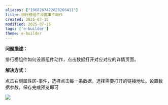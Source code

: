 ```yaml
---
aliases: ["1968267422828266411"]
title: 排行榜组件设置事件动作
created: 2025-07-15
modified: 2025-07-15
tags: ['e-builder']
theme: e-builder
---
```


**问题描述：**

排行榜组件如何设置组件动作，点击数据打开对应对应的详情页面。

**解决方式：**

点击右侧属性区-事件，选择点击每一条数据，选择需要打开的链接地址。设置数据参数。保存完成预览即可

![](48c3b19c87512cb5ea2e40a406892a92.jpg)